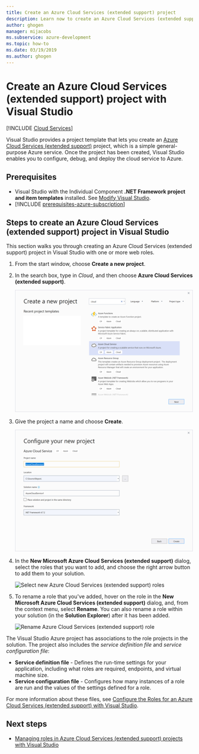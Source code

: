 ```yaml
---
title: Create an Azure Cloud Services (extended support) project
description: Learn now to create an Azure Cloud Services (extended support) project with Visual Studio
author: ghogen
manager: mijacobs
ms.subservice: azure-development
ms.topic: how-to
ms.date: 03/19/2019
ms.author: ghogen
---
```


# Create an Azure Cloud Services (extended support) project with Visual Studio

 [!INCLUDE [Cloud Services](./includes/cloud-services-legacy.md)]

Visual Studio provides a project template that lets you create an [Azure Cloud Services (extended support)](/azure/cloud-services/cloud-services-choose-me) project, which is a simple general-purpose Azure service. Once the project has been created, Visual Studio enables you to configure, debug, and deploy the cloud service to Azure.

## Prerequisites

- Visual Studio with the Individual Component **.NET Framework project and item templates** installed. See [Modify Visual Studio](../install/modify-visual-studio.md).
- [!INCLUDE [prerequisites-azure-subscription](includes/prerequisites-azure-subscription.md)]

## Steps to create an Azure Cloud Services (extended support) project in Visual Studio

This section walks you through creating an Azure Cloud Services (extended support) project in Visual Studio with one or more web roles.

1. From the start window, choose **Create a new project**.

1. In the search box, type in *Cloud*, and then choose **Azure Cloud Services (extended support)**.

   ![Screenshot showing how to create a new Azure Cloud Services (extended support) project.](./media/vs-azure-tools-azure-project-create/vs-2019/new-project-cloud-service.png)

1. Give the project a name and choose **Create**.

   ![Give the project a name](./media/vs-azure-tools-azure-project-create/vs-2019/new-project-cloud-service-2.png)
1. In the **New Microsoft Azure Cloud Services (extended support)** dialog, select the roles that you want to add, and choose the right arrow button to add them to your solution.

    ![Select new Azure Cloud Services (extended support) roles](./media/vs-azure-tools-azure-project-create/new-cloud-service.png)

1. To rename a role that you've added, hover on the role in the **New Microsoft Azure Cloud Services (extended support)** dialog, and, from the context menu, select **Rename**. You can also rename a role within your solution (in the **Solution Explorer**) after it has been added.

    ![Rename Azure Cloud Services (extended support) role](./media/vs-azure-tools-azure-project-create/new-cloud-service-rename.png)

The Visual Studio Azure project has associations to the role projects in the solution. The project also includes the *service definition file* and *service configuration file*:

- **Service definition file** - Defines the run-time settings for your application, including what roles are required, endpoints, and virtual machine size.
- **Service configuration file** - Configures how many instances of a role are run and the values of the settings defined for a role.

For more information about these files, see [Configure the Roles for an Azure Cloud Services (extended support) with Visual Studio](vs-azure-tools-configure-roles-for-cloud-service.md).

## Next steps

- [Managing roles in Azure Cloud Services (extended support) projects with Visual Studio](./vs-azure-tools-cloud-service-project-managing-roles.md)

